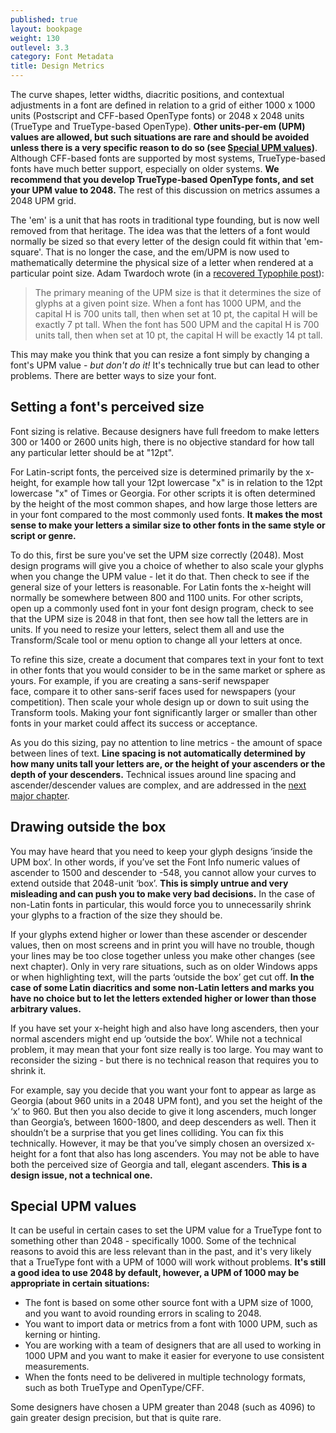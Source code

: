 ```yaml
---
published: true
layout: bookpage
weight: 130
outlevel: 3.3
category: Font Metadata
title: Design Metrics
---
```


The curve shapes, letter widths, diacritic positions, and contextual adjustments in a font are defined in relation to a grid of either 1000 x 1000 units (Postscript and CFF-based OpenType fonts) or 2048 x 2048 units (TrueType and TrueType-based OpenType). **Other units-per-em (UPM) values are allowed, but such situations are rare and should be  avoided unless there is a very specific reason to do so (see [Special UPM values](#special-upm-values))**. Although CFF-based fonts are supported by most systems, TrueType-based fonts have much better support, especially on older systems. **We recommend that you develop TrueType-based OpenType fonts, and set your UPM value to 2048.** The rest of this discussion on metrics assumes a 2048 UPM grid.

The 'em' is a unit that has roots in traditional type founding, but is now well removed from that heritage. The idea was that the letters of a font would normally be sized so that every letter of the design could fit within that 'em-square'. That is no longer the case, and the em/UPM is now used to mathematically determine the physical size of a letter when rendered at a particular point size. Adam Twardoch wrote (in a [recovered Typophile post][Twardoch]):

> The primary meaning of the UPM size is that it determines the size of glyphs at a given point size. When a font has 1000 UPM, and the capital H is 700 units tall, then when set at 10 pt, the capital H will be exactly 7 pt tall. When the font has 500 UPM and the capital H is 700 units tall, then when set at 10 pt, the capital H will be exactly 14 pt tall.

This may make you think that you can resize a font simply by changing a font's UPM value - _but don't do it!_ It's technically true but can lead to other problems. There are better ways to size your font.

## Setting a font's perceived size

Font sizing is relative. Because designers have full freedom to make letters 300 or 1400 or 2600 units high, there is no objective standard for how tall any particular letter should be at "12pt".

For Latin-script fonts, the perceived size is determined primarily by the x-height, for example how tall your 12pt lowercase "x" is in relation to the 12pt lowercase "x" of Times or Georgia. For other scripts it is often determined by the height of the most common shapes, and how large those letters are in your font compared to the most commonly used fonts. **It makes the most sense to make your letters a similar size to other fonts in the same style or script or genre.**

To do this, first be sure you've set the UPM size correctly (2048). Most design programs will give you a choice of whether to also scale your glyphs when you change the UPM value - let it do that. Then check to see if the general size of your letters is reasonable. For Latin fonts the x-height will normally be somewhere between 800 and 1100 units. For other scripts, open up a commonly used font in your font design program, check to see that the UPM size is 2048 in that font, then see how tall the letters are in units. If you need to resize your letters, select them all and use the Transform/Scale tool or menu option to change all your letters at once.

To refine this size, create a document that compares text in your font to text in other fonts that you would consider to be in the same market or sphere as yours. For example, if you are creating a sans-serif newspaper face, compare it to other sans-serif faces used for newspapers (your competition). Then scale your whole design up or down to suit using the Transform tools. Making your font significantly larger or smaller than other fonts in your market could affect its success or acceptance.

As you do this sizing, pay no attention to line metrics - the amount of space between lines of text. **Line spacing is not automatically determined by how many units tall your letters are, or the height of your ascenders or the depth of your descenders.** Technical issues around line spacing and ascender/descender values are complex, and are addressed in the [next major chapter](Line_Metrics.html).

## Drawing outside the box

You may have heard that you need to keep your glyph designs ‘inside the UPM box’. In other words, if you’ve set the Font Info  numeric values of ascender to 1500 and descender to -548, you cannot allow your curves to extend outside that 2048-unit ‘box’. **This is simply untrue and very misleading and can push you to make very bad decisions.** In the case of non-Latin fonts in particular, this would force you to unnecessarily shrink your glyphs to a fraction of the size they should be.

If your glyphs extend higher or lower than these ascender or descender values, then on most screens and in print you will have no trouble, though your lines may be too close together unless you make other changes (see next chapter). Only in very rare situations, such as on older Windows apps or when highlighting text, will the parts ‘outside the box’ get cut off. **In the case of some Latin diacritics and some non-Latin letters and marks you have no choice but to let the letters extended higher or lower than those arbitrary values.**

If you have set your x-height high and also have long ascenders, then your normal ascenders might end up ‘outside the box’. While not a technical problem, it may mean that your font size really is too large. You may want to reconsider the sizing - but there is no technical reason that requires you to shrink it.

For example, say you decide that you want your font to appear as large as Georgia (about 960 units in a 2048 UPM font), and you set the height of the ‘x’ to 960. But then you also decide to give it long ascenders, much longer than Georgia’s, between 1600-1800, and deep descenders as well. Then it shouldn’t be a surprise that you get lines colliding. You can fix this technically. However, it may be that you’ve simply chosen an oversized x-height for a font that also has long ascenders. You may not be able to have both the perceived size of Georgia and tall, elegant ascenders. **This is a design issue, not a technical one.**

## Special UPM values

It can be useful in certain cases to set the UPM value for a TrueType font to something other than 2048 - specifically 1000. Some of the technical reasons to avoid this are less relevant than in the past, and it's very likely that a TrueType font with a UPM of 1000 will work without problems. **It's still a good idea to use 2048 by default, however, a UPM of 1000 may be appropriate in certain situations:**

- The font is based on some other source font with a UPM size of 1000, and you want to avoid rounding errors in scaling to 2048.
- You want to import data or metrics from a font with 1000 UPM, such as kerning or hinting.
- You are working with a team of designers that are all used to working in 1000 UPM and you want to make it easier for everyone to use consistent measurements.
- When the fonts need to be delivered in multiple technology formats, such as both TrueType and OpenType/CFF.

Some designers have chosen a UPM greater than 2048 (such as 4096) to gain greater design precision, but that is quite rare.




[Twardoch]: http://typophile.com/node/77906

